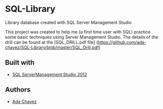 # SQL-Library
Library database created with SQL Server Management Studio

This project was created to help me (a first time user with SQL) practice some basic techniques using Server Management Studio.
The details of the drill can be found at the [SQL_DRILL.pdf file] (https://github.com/ada-chavez/SQL-Library/blob/master/SQL_Drill.pdf)

## Built with

- [SQL ServerManagement Studio 2012](https://www.microsoft.com/en-us/download/details.aspx?id=29062)

## Authors

- [Ada Chavez](http://adachavez.com/)
